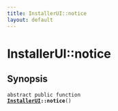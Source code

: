 ```yaml
---
title: InstallerUI::notice
layout: default
---
```


# InstallerUI::notice

## Synopsis

<code>abstract public function <b><a href="InstallerUI">InstallerUI</a>::notice</b>()</code>

